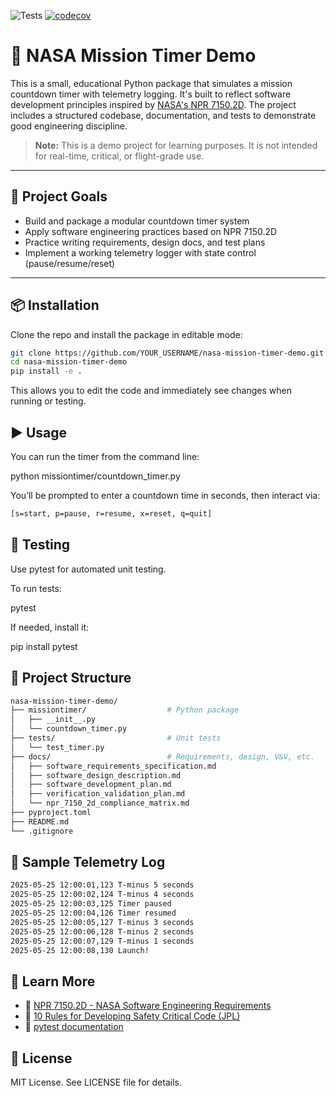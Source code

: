 ![Tests](https://github.com/jacksonbuilds/nasa-mission-timer-demo/actions/workflows/test.yml/badge.svg)
[![codecov](https://codecov.io/gh/jacksonbuilds/nasa-mission-timer-demo/branch/main/graph/badge.svg)](https://codecov.io/gh/jacksonbuilds/nasa-mission-timer-demo)

# 🚀 NASA Mission Timer Demo

This is a small, educational Python package that simulates a mission countdown timer with telemetry logging. It's built to reflect software development principles inspired by [NASA's NPR 7150.2D](https://nodis3.gsfc.nasa.gov/displayDir.cfm?Internal_ID=N_PR_7150_002D_). The project includes a structured codebase, documentation, and tests to demonstrate good engineering discipline.

> **Note:** This is a demo project for learning purposes. It is not intended for real-time, critical, or flight-grade use.

---

## 🎯 Project Goals

- Build and package a modular countdown timer system
- Apply software engineering practices based on NPR 7150.2D
- Practice writing requirements, design docs, and test plans
- Implement a working telemetry logger with state control (pause/resume/reset)

---

## 📦 Installation

Clone the repo and install the package in editable mode:

```bash
git clone https://github.com/YOUR_USERNAME/nasa-mission-timer-demo.git
cd nasa-mission-timer-demo
pip install -e .
```
This allows you to edit the code and immediately see changes when running or testing.

## ▶️ Usage

You can run the timer from the command line:

python missiontimer/countdown_timer.py

You’ll be prompted to enter a countdown time in seconds, then interact via:
```bash
[s=start, p=pause, r=resume, x=reset, q=quit]
```

## 🧪 Testing

Use pytest for automated unit testing.

To run tests:

pytest

If needed, install it:

pip install pytest

## 📂 Project Structure

```bash
nasa-mission-timer-demo/
├── missiontimer/                  # Python package
│   ├── __init__.py
│   └── countdown_timer.py
├── tests/                         # Unit tests
│   └── test_timer.py
├── docs/                          # Requirements, design, V&V, etc.
│   ├── software_requirements_specification.md
│   ├── software_design_description.md
│   ├── software_development_plan.md
│   ├── verification_validation_plan.md
│   └── npr_7150_2d_compliance_matrix.md
├── pyproject.toml
├── README.md
└── .gitignore
```

## 📡 Sample Telemetry Log

```bash
2025-05-25 12:00:01,123 T-minus 5 seconds
2025-05-25 12:00:02,124 T-minus 4 seconds
2025-05-25 12:00:03,125 Timer paused
2025-05-25 12:00:04,126 Timer resumed
2025-05-25 12:00:05,127 T-minus 3 seconds
2025-05-25 12:00:06,128 T-minus 2 seconds
2025-05-25 12:00:07,129 T-minus 1 seconds
2025-05-25 12:00:08,130 Launch!
```

## 🧠 Learn More

- 📄 [NPR 7150.2D - NASA Software Engineering Requirements](https://nodis3.gsfc.nasa.gov/displayDir.cfm?Internal_ID=N_PR_7150_002D_)
- 📝 [10 Rules for Developing Safety Critical Code (JPL)](https://plavos.com/blog/nasas-10-rules-for-space-proof-code/)
- 🧪 [pytest documentation](https://docs.pytest.org/en/stable/)

## 📜 License

MIT License. See LICENSE file for details.
